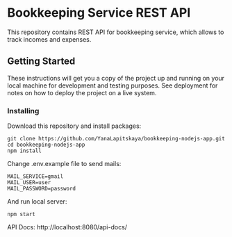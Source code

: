 # Bookkeeping Service REST API

This repository contains REST API for bookkeeping service, which allows to track incomes and expenses.

## Getting Started

These instructions will get you a copy of the project up and running on your local machine for development and testing purposes. See deployment for notes on how to deploy the project on a live system.

### Installing

Download this repository and install packages:

```
git clone https://github.com/YanaLapitskaya/bookkeeping-nodejs-app.git
cd bookkeeping-nodejs-app
npm install
```

Change .env.example file to send mails:
```
MAIL_SERVICE=gmail
MAIL_USER=user
MAIL_PASSWORD=password
```

And run local server:
```
npm start
```

API Docs: http://localhost:8080/api-docs/
